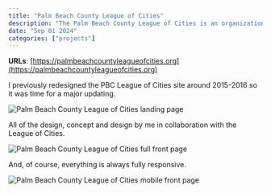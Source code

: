 ```yaml
---
title: "Palm Beach County League of Cities"
description: "The Palm Beach County League of Cities is an organization that collaborates with almost 40 municipalities across the entire county."
date: "Sep 01 2024"
categories: ["projects"]
---
```


**URLs**: [https://palmbeachcountyleagueofcities.org](https://palmbeachcountyleagueofcities.org)

I previously redesigned the PBC League of Cities site around 2015-2016 so it was time for a major updating.

![Palm Beach County League of Cities landing page](/images/loc-1.gif)

All of the design, concept and design by me in collaboration with the League of Cities.

![Palm Beach County League of Cities full front page](/images/loc-2.png)

And, of course, everything is always fully responsive.

![Palm Beach County League of Cities mobile front page](/images/loc-mobile.png)
